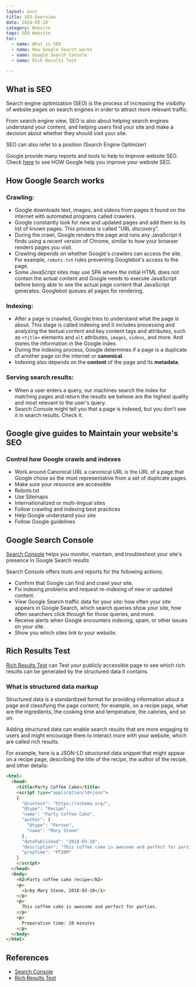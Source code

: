 ```yaml
---
layout: post
title: SEO Overview
date: 2024-05-28
category: Website
tags: SEO Website
toc: 
  - name: What is SEO
  - name: How Google Search works
  - name: Google Search Console
  - name: Rich Results Test 

---
```


## What is SEO

Search engine optimization (SEO) is the process of increasing the visibility of website pages on search engines in order to attract more relevant traffic. 

From search engine view, SEO is also about helping search engines understand your content, and helping users find your site and make a decision about whether they should visit your site.

SEO can also refer to a position (Search Engine Optimizer)

Google provide many reports and tools to help to improve website SEO.
Check [here](https://support.google.com/webmasters) to see HOW Google help you improve your webiste SEO. 

## How Google Search works

### Crawling: 
- Google downloads text, images, and videos from pages it found on the internet with automated programs called crawlers.
- Google constantly look for new and updated pages and add them to its list of known pages. This process is called "URL discovery".
- During the crawl, Google renders the page and runs any JavaScript it finds using a recent version of Chrome, similar to how your browser renders pages you visit.
- Crawling depends on whether Google's crawlers can access the site. For example, `robots.txt` rules preventing Googlebot's access to the page.
- Some JavaScript sites may use SPA where the initial HTML does not contain the actual content and Google needs to execute JavaScript before being able to see the actual page content that JavaScript generates. Googlebot queues all pages for rendering.

### Indexing: 
- After a page is crawled, Google tries to understand what the page is about. This stage is called indexing and it includes processing and analyzing the textual content and key content tags and attributes, such as `<title>` elements and `alt` attributes, `images`, `videos`, and more. And stores the information in the Google index.
- During the indexing process, Google determines if a page is a duplicate of another page on the internet or **canonical**.  
- Indexing also depends on the **content** of the page and its **metadata**.

### Serving search results: 
- When a user enters a query, our machines search the index for matching pages and return the results we believe are the highest quality and most relevant to the user's query. 
- Search Console might tell you that a page is indexed, but you don't see it in search results. Check it.

## Google give guides to Maintain your website's SEO

### Control how Google crawls and indexes

- Work around Canonical URL
a canonical URL is the URL of a page that Google chose as the most representative from a set of duplicate pages. 
- Make sure your resource are accessible
- Robots.txt
- Use Sitemaps
- Internationalized or multi-lingual sites
- Follow crawling and indexing best practices
- Help Google understand your site
- Follow Google guidelines



## Google Search Console
[Search Console](https://search.google.com/search-console/) helps you monitor, maintain, and troubleshoot your site's presence in Google Search results

Search Console offers tools and reports for the following actions:
- Confirm that Google can find and crawl your site.
- Fix indexing problems and request re-indexing of new or updated content.
- View Google Search traffic data for your site: how often your site appears in Google Search, which search queries show your site, how often searchers click through for those queries, and more.
- Receive alerts when Google encounters indexing, spam, or other issues on your site.
- Show you which sites link to your website.

## Rich Results Test 

[Rich Results Test](https://search.google.com/test/rich-results) can Test your publicly accessible page to see which rich results can be generated by the structured data it contains.

### What is structured data markup

Structured data is a standardized format for providing information about a page and classifying the page content; for example, on a recipe page, what are the ingredients, the cooking time and temperature, the calories, and so on.

Adding structured data can enable search results that are more engaging to users and might encourage them to interact more with your website, which are called rich results.

For example, here is a JSON-LD structured data snippet that might appear on a recipe page, describing the title of the recipe, the author of the recipe, and other details:
```html
<html>
  <head>
    <title>Party Coffee Cake</title>
    <script type="application/ld+json">
    {
      "@context": "https://schema.org/",
      "@type": "Recipe",
      "name": "Party Coffee Cake",
      "author": {
        "@type": "Person",
        "name": "Mary Stone"
      },
      "datePublished": "2018-03-10",
      "description": "This coffee cake is awesome and perfect for parties.",
      "prepTime": "PT20M"
    }
    </script>
  </head>
  <body>
    <h2>Party coffee cake recipe</h2>
    <p>
      <i>by Mary Stone, 2018-03-10</i>
    </p>
    <p>
      This coffee cake is awesome and perfect for parties.
    </p>
    <p>
      Preparation time: 20 minutes
    </p>
  </body>
</html>
```

## References
- [Search Console](https://search.google.com/search-console/)
- [Rich Results Test](https://search.google.com/test/rich-results)